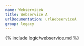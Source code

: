 ```yaml
---
name: WebserviceA
title: Webservice A
urlDocumentation: urlWebserviceA
group: legacy
---
```

{% include logic/webservice.md %}
